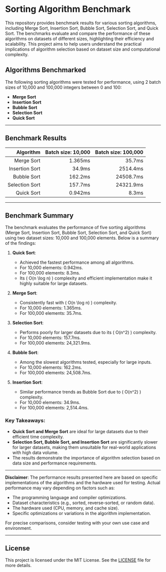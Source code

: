 # Sorting Algorithm Benchmark

This repository provides benchmark results for various sorting algorithms, including Merge Sort, Insertion Sort, Bubble Sort, Selection Sort, and Quick Sort. The benchmarks evaluate and compare the performance of these algorithms on datasets of different sizes, highlighting their efficiency and scalability. This project aims to help users understand the practical implications of algorithm selection based on dataset size and computational complexity.

## Algorithms Benchmarked

The following sorting algorithms were tested for performance, using 2 batch sizes of 10,000 and 100,000 integers between 0 and 100:

- **Merge Sort**
- **Insertion Sort**
- **Bubble Sort**
- **Selection Sort**
- **Quick Sort**

---

## Benchmark Results

|      Algorithm | Batch size: 10,000 | Batch size: 100,000 |
|---------------:|-------------------:|--------------------:|
|     Merge Sort |            1.365ms |              35.7ms |
| Insertion Sort |             34.9ms |            2514.4ms |
|    Bubble Sort |            162.2ms |           24508.7ms |
| Selection Sort |            157.7ms |           24321.9ms |
|     Quick Sort |            0.942ms |               8.3ms |


---

## Benchmark Summary

The benchmark evaluates the performance of five sorting algorithms (Merge Sort, Insertion Sort, Bubble Sort, Selection Sort, and Quick Sort) using two dataset sizes: 10,000 and 100,000 elements. Below is a summary of the findings:

1. **Quick Sort**:
    - Achieved the fastest performance among all algorithms.
    - For 10,000 elements: 0.942ms.
    - For 100,000 elements: 8.3ms.
    - Its \( O(n \log n) \) complexity and efficient implementation make it highly suitable for large datasets.

2. **Merge Sort**:
    - Consistently fast with \( O(n \log n) \) complexity.
    - For 10,000 elements: 1.365ms.
    - For 100,000 elements: 35.7ms.

3. **Selection Sort**:
    - Performs poorly for larger datasets due to its \( O(n^2) \) complexity.
    - For 10,000 elements: 157.7ms.
    - For 100,000 elements: 24,321.9ms.

4. **Bubble Sort**:
    - Among the slowest algorithms tested, especially for large inputs.
    - For 10,000 elements: 162.2ms.
    - For 100,000 elements: 24,508.7ms.

5. **Insertion Sort**:
    - Similar performance trends as Bubble Sort due to \( O(n^2) \) complexity.
    - For 10,000 elements: 34.9ms.
    - For 100,000 elements: 2,514.4ms.

### Key Takeaways:
- **Quick Sort and Merge Sort** are ideal for large datasets due to their efficient time complexity.
- **Selection Sort, Bubble Sort, and Insertion Sort** are significantly slower for larger datasets, making them unsuitable for real-world applications with high data volume.
- The results demonstrate the importance of algorithm selection based on data size and performance requirements.

---
**Disclaimer**: The performance results presented here are based on specific implementations of the algorithms and the hardware used for testing. Actual performance may vary depending on factors such as:

- The programming language and compiler optimizations.
- Dataset characteristics (e.g., sorted, reverse-sorted, or random data).
- The hardware used (CPU, memory, and cache size).
- Specific optimizations or variations in the algorithm implementation. 

For precise comparisons, consider testing with your own use case and environment.

---

## License

This project is licensed under the MIT License. See the [LICENSE](LICENSE) file for more details.
